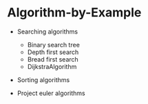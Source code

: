 # Algorithm-by-Example

- Searching algorithms
  - Binary search tree
  - Depth first search
  - Bread first search
  - DijkstraAlgorithm

- Sorting algorithms

- Project euler algorithms




